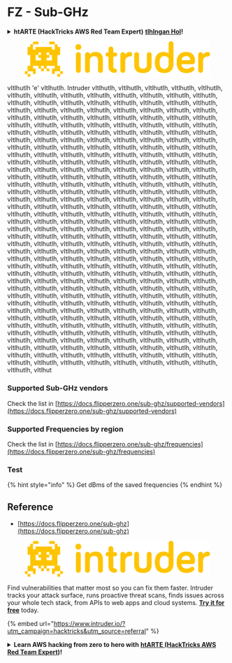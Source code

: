 # FZ - Sub-GHz

<details>

<summary><strong>htARTE (HackTricks AWS Red Team Expert)</strong> <a href="https://training.hacktricks.xyz/courses/arte"><strong>tlhIngan Hol</strong></a><strong>!</strong></summary>

HackTricks yuQjIjDI' 'e' vItlhutlh.:
* **tlhIngan Hol** 'ej **HackTricks** PDF **ghItlh** [**SUBSCRIPTION PLANS**](https://github.com/sponsors/carlospolop) qaStaHvIS.
* [**official PEASS & HackTricks swag**](https://peass.creator-spring.com) ghom.
* [**The PEASS Family**](https://opensea.io/collection/the-peass-family) 'ej [**NFTs**](https://opensea.io/collection/the-peass-family) ghom.
* **Join the** 💬 [**Discord group**](https://discord.gg/hRep4RUj7f) 'ej [**telegram group**](https://t.me/peass) 'ej **follow** us on **Twitter** 🐦 [**@carlospolopm**](https://twitter.com/hacktricks_live)**.**
* **Share your hacking tricks by submitting PRs to the** [**HackTricks**](https://github.com/carlospolop/hacktricks) 'ej [**HackTricks Cloud**](https://github.com/carlospolop/hacktricks-cloud) github repos.

</details>

<figure><img src="/.gitbook/assets/image (675).png" alt=""><figcaption></figcaption></figure>

vItlhutlh 'e' vItlhutlh. Intruder vItlhutlh, vItlhutlh, vItlhutlh, vItlhutlh, vItlhutlh, vItlhutlh, vItlhutlh, vItlhutlh, vItlhutlh, vItlhutlh, vItlhutlh, vItlhutlh, vItlhutlh, vItlhutlh, vItlhutlh, vItlhutlh, vItlhutlh, vItlhutlh, vItlhutlh, vItlhutlh, vItlhutlh, vItlhutlh, vItlhutlh, vItlhutlh, vItlhutlh, vItlhutlh, vItlhutlh, vItlhutlh, vItlhutlh, vItlhutlh, vItlhutlh, vItlhutlh, vItlhutlh, vItlhutlh, vItlhutlh, vItlhutlh, vItlhutlh, vItlhutlh, vItlhutlh, vItlhutlh, vItlhutlh, vItlhutlh, vItlhutlh, vItlhutlh, vItlhutlh, vItlhutlh, vItlhutlh, vItlhutlh, vItlhutlh, vItlhutlh, vItlhutlh, vItlhutlh, vItlhutlh, vItlhutlh, vItlhutlh, vItlhutlh, vItlhutlh, vItlhutlh, vItlhutlh, vItlhutlh, vItlhutlh, vItlhutlh, vItlhutlh, vItlhutlh, vItlhutlh, vItlhutlh, vItlhutlh, vItlhutlh, vItlhutlh, vItlhutlh, vItlhutlh, vItlhutlh, vItlhutlh, vItlhutlh, vItlhutlh, vItlhutlh, vItlhutlh, vItlhutlh, vItlhutlh, vItlhutlh, vItlhutlh, vItlhutlh, vItlhutlh, vItlhutlh, vItlhutlh, vItlhutlh, vItlhutlh, vItlhutlh, vItlhutlh, vItlhutlh, vItlhutlh, vItlhutlh, vItlhutlh, vItlhutlh, vItlhutlh, vItlhutlh, vItlhutlh, vItlhutlh, vItlhutlh, vItlhutlh, vItlhutlh, vItlhutlh, vItlhutlh, vItlhutlh, vItlhutlh, vItlhutlh, vItlhutlh, vItlhutlh, vItlhutlh, vItlhutlh, vItlhutlh, vItlhutlh, vItlhutlh, vItlhutlh, vItlhutlh, vItlhutlh, vItlhutlh, vItlhutlh, vItlhutlh, vItlhutlh, vItlhutlh, vItlhutlh, vItlhutlh, vItlhutlh, vItlhutlh, vItlhutlh, vItlhutlh, vItlhutlh, vItlhutlh, vItlhutlh, vItlhutlh, vItlhutlh, vItlhutlh, vItlhutlh, vItlhutlh, vItlhutlh, vItlhutlh, vItlhutlh, vItlhutlh, vItlhutlh, vItlhutlh, vItlhutlh, vItlhutlh, vItlhutlh, vItlhutlh, vItlhutlh, vItlhutlh, vItlhutlh, vItlhutlh, vItlhutlh, vItlhutlh, vItlhutlh, vItlhutlh, vItlhutlh, vItlhutlh, vItlhutlh, vItlhutlh, vItlhutlh, vItlhutlh, vItlhutlh, vItlhutlh, vItlhutlh, vItlhutlh, vItlhutlh, vItlhutlh, vItlhutlh, vItlhutlh, vItlhutlh, vItlhutlh, vItlhutlh, vItlhutlh, vItlhutlh, vItlhutlh, vItlhutlh, vItlhutlh, vItlhutlh, vItlhutlh, vItlhutlh, vItlhutlh, vItlhutlh, vItlhutlh, vItlhutlh, vItlhutlh, vItlhutlh, vItlhutlh, vItlhutlh, vItlhutlh, vItlhutlh, vItlhutlh, vItlhutlh, vItlhutlh, vItlhutlh, vItlhutlh, vItlhutlh, vItlhutlh, vItlhutlh, vItlhutlh, vItlhutlh, vItlhutlh, vItlhutlh, vItlhutlh, vItlhutlh, vItlhutlh, vItlhutlh, vItlhutlh, vItlhutlh, vItlhutlh, vItlhutlh, vItlhutlh, vItlhutlh, vItlhutlh, vItlhutlh, vItlhutlh, vItlhutlh, vItlhutlh, vItlhutlh, vItlhutlh, vItlhutlh, vItlhutlh, vItlhutlh, vItlhutlh, vItlhutlh, vItlhutlh, vItlhutlh, vItlhutlh, vItlhutlh, vItlhutlh, vItlhutlh, vItlhutlh, vItlhutlh, vItlhutlh, vItlhutlh, vItlhutlh, vItlhutlh, vItlhutlh, vItlhutlh, vItlhutlh, vItlhutlh, vItlhutlh, vItlhutlh, vItlhutlh, vItlhutlh, vItlhutlh, vItlhutlh, vItlhutlh, vItlhutlh, vItlhutlh, vItlhutlh, vItlhutlh, vItlhutlh, vItlhutlh, vItlhutlh, vItlhutlh, vItlhutlh, vItlhutlh, vItlhutlh, vItlhutlh, vItlhutlh, vItlhutlh, vItlhutlh, vItlhutlh, vItlhutlh, vItlhutlh, vItlhutlh, vItlhutlh, vItlhutlh, vItlhutlh, vItlhutlh, vItlhutlh, vItlhutlh, vItlhutlh, vItlhutlh, vItlhutlh, vItlhutlh, vItlhutlh, vItlhutlh, vItlhutlh, vItlhutlh, vItlhutlh, vItlhutlh, vItlhutlh, vItlhutlh, vItlhutlh, vItlhutlh, vItlhutlh, vItlhutlh, vItlhutlh, vItlhutlh, vItlhutlh, vItlhutlh, vItlhutlh, vItlhutlh, vItlhutlh, vItlhutlh, vItlhutlh, vItlhutlh, vItlhutlh, vItlhutlh, vItlhutlh, vItlhutlh, vItlhutlh, vItlhutlh, vItlhut
### Supported Sub-GHz vendors

Check the list in [https://docs.flipperzero.one/sub-ghz/supported-vendors](https://docs.flipperzero.one/sub-ghz/supported-vendors)

### Supported Frequencies by region

Check the list in [https://docs.flipperzero.one/sub-ghz/frequencies](https://docs.flipperzero.one/sub-ghz/frequencies)

### Test

{% hint style="info" %}
Get dBms of the saved frequencies
{% endhint %}

## Reference

* [https://docs.flipperzero.one/sub-ghz](https://docs.flipperzero.one/sub-ghz)

<figure><img src="/.gitbook/assets/image (675).png" alt=""><figcaption></figcaption></figure>

Find vulnerabilities that matter most so you can fix them faster. Intruder tracks your attack surface, runs proactive threat scans, finds issues across your whole tech stack, from APIs to web apps and cloud systems. [**Try it for free**](https://www.intruder.io/?utm\_source=referral\&utm\_campaign=hacktricks) today.

{% embed url="https://www.intruder.io/?utm_campaign=hacktricks&utm_source=referral" %}


<details>

<summary><strong>Learn AWS hacking from zero to hero with</strong> <a href="https://training.hacktricks.xyz/courses/arte"><strong>htARTE (HackTricks AWS Red Team Expert)</strong></a><strong>!</strong></summary>

Other ways to support HackTricks:

* If you want to see your **company advertised in HackTricks** or **download HackTricks in PDF** Check the [**SUBSCRIPTION PLANS**](https://github.com/sponsors/carlospolop)!
* Get the [**official PEASS & HackTricks swag**](https://peass.creator-spring.com)
* Discover [**The PEASS Family**](https://opensea.io/collection/the-peass-family), our collection of exclusive [**NFTs**](https://opensea.io/collection/the-peass-family)
* **Join the** 💬 [**Discord group**](https://discord.gg/hRep4RUj7f) or the [**telegram group**](https://t.me/peass) or **follow** us on **Twitter** 🐦 [**@carlospolopm**](https://twitter.com/hacktricks_live)**.**
* **Share your hacking tricks by submitting PRs to the** [**HackTricks**](https://github.com/carlospolop/hacktricks) and [**HackTricks Cloud**](https://github.com/carlospolop/hacktricks-cloud) github repos.

</details>
